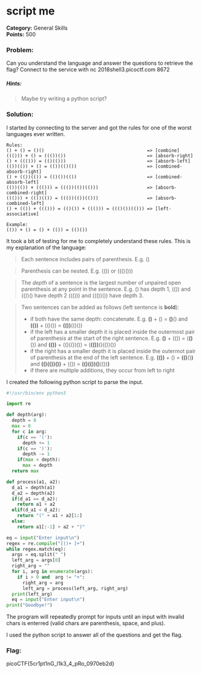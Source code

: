# script me
__Category:__ General Skills   
__Points:__ 500

### Problem:

Can you understand the language and answer the questions to retrieve the flag? Connect to the service with nc 2018shell3.picoctf.com 8672

##### Hints:
> Maybe try writing a python script?

### Solution:

I started by connecting to the server and got the rules for one of the worst languages ever written.

```
Rules:
() + () = ()()                                      => [combine]
((())) + () = ((())())                              => [absorb-right]
() + ((())) = (()(()))                              => [absorb-left]
(())(()) + () = (())(()())                          => [combined-absorb-right]
() + (())(()) = (()())(())                          => [combined-absorb-left]
(())(()) + ((())) = ((())(())(()))                  => [absorb-combined-right]
((())) + (())(()) = ((())(())(()))                  => [absorb-combined-left]
() + (()) + ((())) = (()()) + ((())) = ((()())(())) => [left-associative]

Example: 
(()) + () = () + (()) = (()())

```

It took a bit of testing for me to completely understand these rules. This is my explanation of the language:

> Each sentence includes pairs of parenthesis. E.g. ()

> Parenthesis can be nested. E.g. (()) or ((()()))

> The _depth_ of a sentence is the largest number of unpaired open parenthesis at any point in the sentence. E.g. () has depth 1, (()) and (())() have depth 2 ((())) and ((())()) have depth 3.

> Two sentences can be added as follows (left sentence is __bold__):
> * if both have the same depth: concatenate. E.g. __()__ + () = __()__() and __(())__ + (()()) = __(())__(()())  
> * if the left has a smaller depth it is placed inside the outermost pair of parenthesis at the start of the right sentence. E.g. __()__ + (()) = (__()__()) and __(())__ + (()(())()) = (__(())__()(())())  
> * if the right has a smaller depth it is placed inside the outermot pair of parenthesis at the end of the left sentence. E.g. __(())__ + () = __(()__()__)__ and __(()(())())__ + (()) = __(()(())()__(())__)__  
> * if there are multiple additions, they occur from left to right

I created the following python script to parse the input.

```Python
#!/usr/bin/env python3

import re

def depth(arg):
  depth = 0
  max = 0
  for c in arg:
    if(c == '('):
      depth += 1
    if(c == ')'):
      depth -= 1
    if(max < depth):
      max = depth
  return max

def process(a1, a2):
  d_a1 = depth(a1)
  d_a2 = depth(a2)
  if(d_a1 == d_a2):
    return a1 + a2
  elif(d_a1 < d_a2):
    return "(" + a1 + a2[1:]
  else:
    return a1[:-1] + a2 + ")"

eq = input("Enter input\n")
regex = re.compile("[()+ ]+")
while regex.match(eq):
  args = eq.split(" ")
  left_arg = args[0]
  right_arg = ""
  for i, arg in enumerate(args):
    if i > 0 and  arg != "+":
      right_arg = arg
      left_arg = process(left_arg, right_arg)
  print(left_arg)
  eq = input("Enter input\n")
print("Goodbye!")
```

The program will repeatedly prompt for inputs until an input with invalid chars is enterred (valid chars are parenthesis, space, and plus).

I used the python script to answer all of the questions and get the flag.

### Flag:

picoCTF{5cr1pt1nG_l1k3_4_pRo_0970eb2d}
